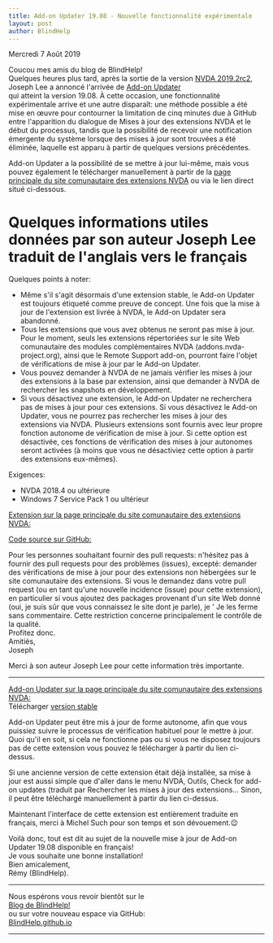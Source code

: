 ```yaml
---
title: Add-on Updater 19.08 - Nouvelle fonctionnalité expérimentale
layout: post
author: BlindHelp
---
```


<footer>Mercredi 7 Août 2019</footer>


Coucou mes amis du blog de BlindHelp!    
Quelques heures plus tard, après la sortie de la version [NVDA 2019.2rc2](https://blindhelp.github.io/Disponible-NVDA-2019.2rc2/), Joseph Lee a annoncé l'arrivée de [Add-on Updater](https://addons.nvda-project.org/addons/addonUpdater.fr.html)    
qui atteint la version 19.08. À cette occasion, une fonctionnalité expérimentale arrive et une autre disparaît: une méthode possible a été mise en œuvre pour contourner la limitation de cinq minutes due à GitHub entre l'apparition du dialogue de Mises à jour des extensions NVDA et le début du processus, tandis que la possibilité de recevoir une notification émergente du système lorsque des mises à jour sont trouvées a été éliminée, laquelle est apparu à partir de quelques versions précédentes.    

Add-on Updater a la possibilité de se mettre à jour lui-même, mais vous pouvez également le télécharger manuellement à partir de la [page principale du site comunautaire des extensions NVDA](https://addons.nvda-project.org/addons/addonUpdater.fr.html) ou via le lien direct situé ci-dessous.     

# Quelques informations utiles données par son auteur Joseph Lee  traduit de l'anglais vers le français #


Quelques points à noter:             

* Même s'il s'agit désormais d'une extension stable, le Add-on Updater est toujours étiqueté comme preuve de concept. Une fois que la mise à jour de l'extension est livrée à NVDA, le Add-on Updater sera abandonné.            
* Tous les extensions que vous avez obtenus ne seront pas mise à jour. Pour le moment, seuls les extensions répertoriées sur le site Web comunautaire des modules complémentaires NVDA (addons.nvda-project.org), ainsi que le Remote Support add-on, pourront faire l'objet de vérifications de mise à jour par le Add-on Updater.            
* Vous pouvez demander à NVDA de ne jamais vérifier les mises à jour des extensions à la base par extension, ainsi que demander à NVDA de rechercher les snapshots en développement.            
* Si vous désactivez une extension, le Add-on Updater  ne recherchera pas de mises à jour pour ces extensions. Si vous désactivez le  Add-on Updater, vous ne pourrez pas rechercher les mises à jour des extensions via NVDA. Plusieurs extensions sont fournis avec leur propre fonction autonome de vérification de mise à jour. Si cette option est désactivée, ces fonctions de vérification des mises à jour autonomes seront activées (à moins que vous ne désactiviez cette option à partir des extensions eux-mêmes).

Exigences:

* NVDA 2018.4 ou ultérieure          
* Windows 7 Service Pack 1 ou ultérieur             

[Extension sur la page principale du site comunautaire des extensions NVDA:](https://addons.nvda-project.org/addons/addonUpdater.fr.html)            

[Code source sur GitHub:](https://github.com/josephsl/addonupdater)                 

Pour les personnes souhaitant fournir des pull requests: n'hésitez pas à fournir des pull requests pour des problèmes (issues), excepté: demander des vérifications de mise à jour pour des extensions non hébergées sur le site comunautaire des extensions. Si vous le demandez dans votre pull request (ou en tant qu'une nouvelle incidence (issue) pour cette extension), en particulier si vous ajoutez des packages provenant d'un site Web donné (oui, je suis sûr que vous connaissez le site dont je parle), je ' Je les ferme sans commentaire. Cette restriction concerne principalement le contrôle de la qualité.         
Profitez donc.    
Amitiés,             
Joseph               
 
Merci à son auteur Joseph Lee pour cette information très importante.           

---

[Add-on Updater sur la page principale du site comunautaire des extensions NVDA:](https://addons.nvda-project.org/addons/addonUpdater.fr.html)            
Télécharger [version stable](https://addons.nvda-project.org/files/get.php?file=nvda3208)               

Add-on Updater peut être mis à jour de forme autonome, afin que vous puissiez suivre le processus de vérification habituel pour le mettre à jour. Quoi qu'il en soit, si cela ne fonctionne pas ou si vous ne disposez toujours pas de cette extension vous pouvez le télécharger à partir du lien ci-dessus.               

Si une ancienne version de cette extension était déjà installée, sa mise à jour est aussi simple que d'aller dans le menu NVDA, Outils, Check for add-on updates (traduit par Rechercher les mises à jour des extensions... Sinon, il peut être téléchargé manuellement à partir du lien ci-dessus.

 Maintenant l'interface de cette extension  est entièrement traduite en français, merci à Michel Such pour son temps et son dévouement.😉             
 
Voilà donc,  tout est dit au sujet de la nouvelle mise à jour de Add-on Updater 19.08 disponible en français!                
Je vous souhaite une bonne installation!         
Bien amicalement,              
Rémy (BlindHelp).

---

Nous espérons vous revoir bientôt sur le      
[Blog de BlindHelp!](http://blindhelp.blogspot.fr/)                    
ou sur  votre nouveau espace via GitHub:                     
[BlindHelp.github.io](https://blindhelp.github.io)                    

---